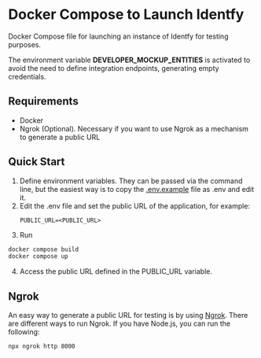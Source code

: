 # Docker Compose to Launch Identfy
Docker Compose file for launching an instance of Identfy for testing purposes.

The environment variable **DEVELOPER_MOCKUP_ENTITIES** is activated to avoid the need to define integration endpoints, generating empty credentials.

## Requirements
- Docker
- Ngrok (Optional). Necessary if you want to use Ngrok as a mechanism to generate a public URL

## Quick Start
1. Define environment variables. They can be passed via the command line, but the easiest way is to copy the [.env.example](.env.example) file as .env and edit it.
2. Edit the .env file and set the public URL of the application, for example:
   ```
   PUBLIC_URL=<PUBLIC_URL>
   ```
3. Run
```bash
docker compose build
docker compose up
```
4. Access the public URL defined in the PUBLIC_URL variable.

## Ngrok
An easy way to generate a public URL for testing is by using [Ngrok](https://ngrok.com/). There are different ways to run Ngrok. If you have Node.js, you can run the following:
```bash
npx ngrok http 8000
```